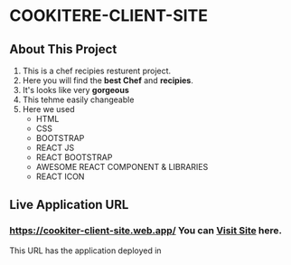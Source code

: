 # COOKITERE-CLIENT-SITE
## About This Project
1. This is a chef recipies resturent project. 
2. Here you will find the **best Chef** and **recipies**. 
3. It's looks like very **gorgeous**
4. This tehme easily changeable
5. Here we used 
   * HTML
   * CSS
   * BOOTSTRAP
   * REACT JS
   * REACT BOOTSTRAP
   * AWESOME REACT COMPONENT & LIBRARIES
   * REACT ICON

## Live Application URL
### **https://cookiter-client-site.web.app/** You can **[Visit Site](https://cookiter-client-site.web.app/)** here.
This URL has the application deployed in



